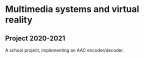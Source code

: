 # Multimedia systems and virtual reality

## Project 2020-2021

A school project, implementing an AAC encoder/decoder.
